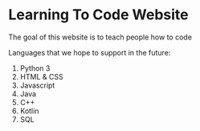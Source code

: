 # Learning To Code Website
The goal of this website is to teach people how to code

Languages that we hope to support in the future:
1. Python 3
2. HTML & CSS
3. Javascript
4. Java
5. C++
6. Kotlin
7. SQL

